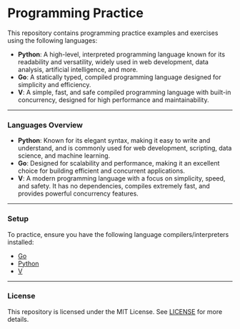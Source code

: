 # **Programming Practice**

This repository contains programming practice examples and exercises using the
following languages:

- **Python**: A high-level, interpreted programming language known for its
  readability and versatility, widely used in web development, data analysis,
  artificial intelligence, and more.
- **Go**: A statically typed, compiled programming language designed for
  simplicity and efficiency.
- **V**: A simple, fast, and safe compiled programming language with built-in
  concurrency, designed for high performance and maintainability.

---

### **Languages Overview**

- **Python**: Known for its elegant syntax, making it easy to write and
  understand, and is commonly used for web development, scripting, data science,
  and machine learning.
- **Go**: Designed for scalability and performance, making it an excellent
  choice for building efficient and concurrent applications.
- **V**: A modern programming language with a focus on simplicity, speed, and
  safety. It has no dependencies, compiles extremely fast, and provides powerful
  concurrency features.

---

### **Setup**

To practice, ensure you have the following language compilers/interpreters
installed:

- [Go](https://go.dev/)
- [Python](https://www.python.org/)
- [V](https://vlang.io/)

---

### **License**

This repository is licensed under the MIT License. See [LICENSE](LICENSE) for
more details.
